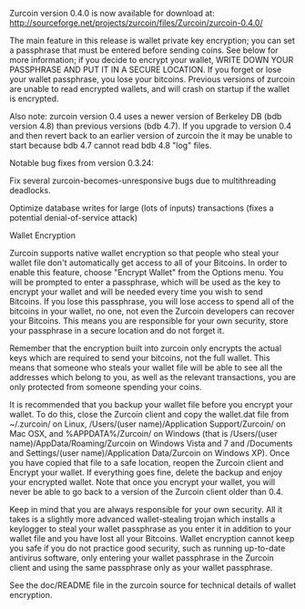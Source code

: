 Zurcoin version 0.4.0 is now available for download at:
http://sourceforge.net/projects/zurcoin/files/Zurcoin/zurcoin-0.4.0/

The main feature in this release is wallet private key encryption;
you can set a passphrase that must be entered before sending coins.
See below for more information; if you decide to encrypt your wallet,
WRITE DOWN YOUR PASSPHRASE AND PUT IT IN A SECURE LOCATION. If you
forget or lose your wallet passphrase, you lose your bitcoins.
Previous versions of zurcoin are unable to read encrypted wallets,
and will crash on startup if the wallet is encrypted.

Also note: zurcoin version 0.4 uses a newer version of Berkeley DB
(bdb version 4.8) than previous versions (bdb 4.7). If you upgrade
to version 0.4 and then revert back to an earlier version of zurcoin
the it may be unable to start because bdb 4.7 cannot read bdb 4.8
"log" files.


Notable bug fixes from version 0.3.24:

Fix several zurcoin-becomes-unresponsive bugs due to multithreading
deadlocks.

Optimize database writes for large (lots of inputs) transactions
(fixes a potential denial-of-service attack)


Wallet Encryption

Zurcoin supports native wallet encryption so that people who steal your
wallet file don't automatically get access to all of your Bitcoins.
In order to enable this feature, choose "Encrypt Wallet" from the
Options menu.  You will be prompted to enter a passphrase, which
will be used as the key to encrypt your wallet and will be needed
every time you wish to send Bitcoins.  If you lose this passphrase,
you will lose access to spend all of the bitcoins in your wallet,
no one, not even the Zurcoin developers can recover your Bitcoins.
This means you are responsible for your own security, store your
passphrase in a secure location and do not forget it.

Remember that the encryption built into zurcoin only encrypts the
actual keys which are required to send your bitcoins, not the full
wallet.  This means that someone who steals your wallet file will
be able to see all the addresses which belong to you, as well as the
relevant transactions, you are only protected from someone spending
your coins.

It is recommended that you backup your wallet file before you
encrypt your wallet.  To do this, close the Zurcoin client and
copy the wallet.dat file from ~/.zurcoin/ on Linux, /Users/(user
name)/Application Support/Zurcoin/ on Mac OSX, and %APPDATA%/Zurcoin/
on Windows (that is /Users/(user name)/AppData/Roaming/Zurcoin on
Windows Vista and 7 and /Documents and Settings/(user name)/Application
Data/Zurcoin on Windows XP).  Once you have copied that file to a
safe location, reopen the Zurcoin client and Encrypt your wallet.
If everything goes fine, delete the backup and enjoy your encrypted
wallet.  Note that once you encrypt your wallet, you will never be
able to go back to a version of the Zurcoin client older than 0.4.

Keep in mind that you are always responsible for your own security.
All it takes is a slightly more advanced wallet-stealing trojan which
installs a keylogger to steal your wallet passphrase as you enter it
in addition to your wallet file and you have lost all your Bitcoins.
Wallet encryption cannot keep you safe if you do not practice
good security, such as running up-to-date antivirus software, only
entering your wallet passphrase in the Zurcoin client and using the
same passphrase only as your wallet passphrase.

See the doc/README file in the zurcoin source for technical details
of wallet encryption.
